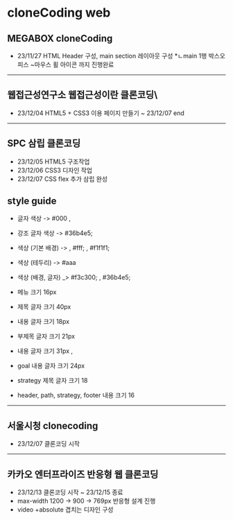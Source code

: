 # cloneCoding web
## MEGABOX cloneCoding
* 23/11/27 HTML Header 구성, main section 레이아웃 구성
*ㄴmain 1행 박스오피스 ~마우스 휠 아이콘 까지 진행완료
------
## 웹접근성연구소 웹접근성이란 클론코딩\
* 23/12/04 HTML5 + CSS3 이용 페이지 만들기 ~ 23/12/07 end
-------
## SPC 삼립 클론코딩
* 23/12/05 HTML5 구조작업
* 23/12/06 CSS3 디자인 작업
* 23/12/07 CSS flex 추가 삼립 완성
## style guide
* 글자 색상 -> #000 , 
* 강조 글자 색상 -> #36b4e5;
* 색상 (기본 배경) -> , #fff; ,  #f1f1f1;
* 색상 (테두리) -> #aaa
* 색상 (배경, 글자) _> #f3c300; , #36b4e5;
* 메뉴 크기 16px
* 제목 글자 크기 40px
* 내용 글자 크기 18px

* 부제목 글자 크기 21px
* 내용 글자 크기 31px ,
* goal 내용 글자 크기 24px
* strategy 제목 글자 크기 18
* header, path, strategy, footer 내용 크기 16
------------
## 서울시청 clonecoding
* 23/12/07 클론코딩 시작
--------------
## 카카오 엔터프라이즈 반응형 웹 클론코딩
* 23/12/13 클론코딩 시작 ~ 23/12/15 종료
* max-width 1200 -> 900 -> 769px 반응형 설계 진행
* video +absolute 겹치는 디자인 구성